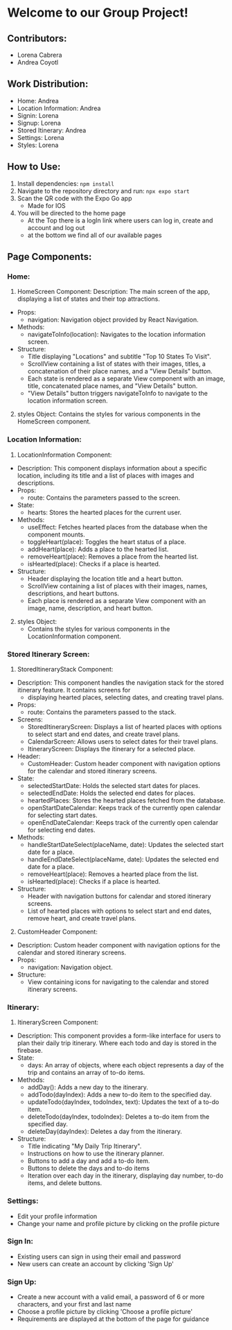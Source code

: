 # Welcome to our Group Project!

## Contributors:
- Lorena Cabrera
- Andrea Coyotl

## Work Distribution:
- Home: Andrea
- Location Information: Andrea
- Signin: Lorena
- Signup: Lorena
- Stored Itinerary: Andrea
- Settings: Lorena
- Styles: Lorena

## How to Use:
1. Install dependencies: `npm install`
2. Navigate to the repository directory and run: `npx expo start`
3. Scan the QR code with the Expo Go app
    - Made for IOS
5. You will be directed to the home page
    - At the Top there is a logIn link where users can log in, create and account and log out
    - at the bottom we find all of our available pages

## Page Components:

### Home:
1. HomeScreen Component:
Description: The main screen of the app, displaying a list of states and their top attractions.
- Props:
    - navigation: Navigation object provided by React Navigation.
- Methods:
    - navigateToInfo(location): Navigates to the location information screen.
- Structure:
    - Title displaying "Locations" and subtitle "Top 10 States To Visit".
    - ScrollView containing a list of states with their images, titles, a concatenation of their place names, and a "View Details" button.
    - Each state is rendered as a separate View component with an image, title, concatenated place names, and "View Details" button.
    - "View Details" button triggers navigateToInfo to navigate to the location information screen.

2. styles Object:
    Contains the styles for various components in the HomeScreen component.
### Location Information:
1. LocationInformation Component:
- Description: This component displays information about a specific location, including its title and a list of places with     images and descriptions.
- Props:
    - route: Contains the parameters passed to the screen.
- State:
    - hearts: Stores the hearted places for the current user.
- Methods:
    - useEffect: Fetches hearted places from the database when the component mounts.
    - toggleHeart(place): Toggles the heart status of a place.
    - addHeart(place): Adds a place to the hearted list.
    - removeHeart(place): Removes a place from the hearted list.
    - isHearted(place): Checks if a place is hearted.
- Structure:
    - Header displaying the location title and a heart button.
    - ScrollView containing a list of places with their images, names, descriptions, and heart buttons.
    - Each place is rendered as a separate View component with an image, name, description, and heart button.

2. styles Object:
    - Contains the styles for various components in the LocationInformation component.

### Stored Itinerary Screen:
1. StoredItineraryStack Component:
- Description: This component handles the navigation stack for the stored itinerary feature. It contains screens for 
  - displaying hearted places, selecting dates, and creating travel plans.
- Props:
    - route: Contains the parameters passed to the stack.
- Screens:
    - StoredItineraryScreen: Displays a list of hearted places with options to select start and end dates, and create travel         plans.
    - CalendarScreen: Allows users to select dates for their travel plans.
    - ItineraryScreen: Displays the itinerary for a selected place.
- Header:
    - CustomHeader: Custom header component with navigation options for the calendar and stored itinerary screens.
- State:
    - selectedStartDate: Holds the selected start dates for places.
    - selectedEndDate: Holds the selected end dates for places.
    - heartedPlaces: Stores the hearted places fetched from the database.
    - openStartDateCalendar: Keeps track of the currently open calendar for selecting start dates.
    - openEndDateCalendar: Keeps track of the currently open calendar for selecting end dates.
- Methods:
    - handleStartDateSelect(placeName, date): Updates the selected start date for a place.
    - handleEndDateSelect(placeName, date): Updates the selected end date for a place.
    - removeHeart(place): Removes a hearted place from the list.
    - isHearted(place): Checks if a place is hearted.
- Structure:
    - Header with navigation buttons for calendar and stored itinerary screens.
    - List of hearted places with options to select start and end dates, remove heart, and create travel plans.

2. CustomHeader Component:
- Description: Custom header component with navigation options for the calendar and stored itinerary screens.
- Props:
    - navigation: Navigation object.
- Structure:
    - View containing icons for navigating to the calendar and stored itinerary screens.

### Itinerary:
1. ItineraryScreen Component:
- Description: This component provides a form-like interface for users to plan their daily trip itinerary. Where each todo and day is stored in the firebase.
- State:
    - days: An array of objects, where each object represents a day of the trip and contains an array of to-do items.
- Methods:
    - addDay(): Adds a new day to the itinerary.
    - addTodo(dayIndex): Adds a new to-do item to the specified day.
    - updateTodo(dayIndex, todoIndex, text): Updates the text of a to-do item.
    - deleteTodo(dayIndex, todoIndex): Deletes a to-do item from the specified day.
    - deleteDay(dayIndex): Deletes a day from the itinerary.
- Structure:
    - Title indicating "My Daily Trip Itinerary".
    - Instructions on how to use the itinerary planner.
    - Buttons to add a day and add a to-do item.
    - Buttons to delete the days and to-do items
    - Iteration over each day in the itinerary, displaying day number, to-do items, and delete buttons.

### Settings:
- Edit your profile information
- Change your name and profile picture by clicking on the profile picture

### Sign In:
- Existing users can sign in using their email and password
- New users can create an account by clicking 'Sign Up'

### Sign Up:
- Create a new account with a valid email, a password of 6 or more characters, and your first and last name
- Choose a profile picture by clicking 'Choose a profile picture'
- Requirements are displayed at the bottom of the page for guidance
